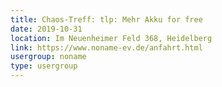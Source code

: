 ```yaml
---
title: Chaos-Treff: tlp: Mehr Akku for free
date: 2019-10-31
location: Im Neuenheimer Feld 368, Heidelberg
link: https://www.noname-ev.de/anfahrt.html
usergroup: noname
type: usergroup
---
```

